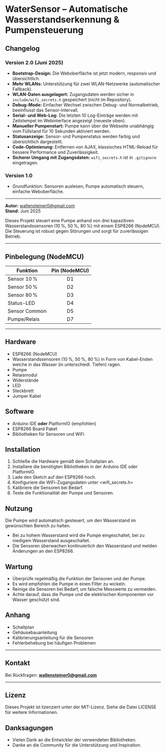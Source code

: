 # WaterSensor – Automatische Wasserstandserkennung & Pumpensteuerung


## Changelog

### Version 2.0 (Juni 2025)
- **Bootstrap-Design:** Die Weboberfläche ist jetzt modern, responsiv und übersichtlich.
- **Mehr WLANs:** Unterstützung für zwei WLAN-Netzwerke (automatischer Fallback).
- **WLAN-Daten ausgelagert:** Zugangsdaten werden sicher in `include/wifi_secrets.h` gespeichert (nicht im Repository).
- **Debug-Mode:** Einfacher Wechsel zwischen Debug- und Normalbetrieb, beeinflusst das Sensor-Intervall.
- **Serial- und Web-Log:** Die letzten 10 Log-Einträge werden mit Zeitstempel im Webinterface angezeigt (neueste oben).
- **Manueller Pumpenstart:** Pumpe kann über die Webseite unabhängig vom Füllstand für 10 Sekunden aktiviert werden.
- **Statusanzeige:** Sensor- und Pumpenstatus werden farbig und übersichtlich dargestellt.
- **Code-Optimierung:** Entfernen von AJAX, klassisches HTML-Reload für bessere Performance und Zuverlässigkeit.
- **Sicherer Umgang mit Zugangsdaten:** `wifi_secrets.h` ist in `.gitignore` eingetragen.

### Version 1.0
- Grundfunktion: Sensoren auslesen, Pumpe automatisch steuern, einfache Weboberfläche.

---

**Autor:** wallensteiner0@gmail.com  
**Stand:** Juni 2025

Dieses Projekt steuert eine Pumpe anhand von drei kapazitiven Wasserstandssensoren (10 %, 50 %, 80 %) mit einem ESP8266 (NodeMCU). Die Steuerung ist robust gegen Störungen und sorgt für zuverlässigen Betrieb.

---

## Pinbelegung (NodeMCU)

| Funktion         | Pin (NodeMCU) |
|------------------|:-------------:|
| Sensor 10 %      | D1            |
| Sensor 50 %      | D2            |
| Sensor 80 %      | D3            |
| Status-LED       | D4            |
| Sensor Common    | D5            |
| Pumpe/Relais     | D7            |

---

## Hardware

- ESP8266 (NodeMCU)
- Wasserstandssensoren (10 %, 50 %, 80 %) in Form von Kabel-Enden welche in das Wasser (in unterschiedl. Tiefen) ragen.
- Pumpe
- Relaismodul
- Widerstände
- LED
- Steckbrett
- Jumper Kabel


## Software

- Arduino IDE **oder** PlatformIO (empfohlen)
- ESP8266 Board Paket
- Bibliotheken für Sensoren und WiFi

## Installation

1. Schließe die Hardware gemäß dem Schaltplan an.
2. Installiere die benötigten Bibliotheken in der Arduino IDE oder PlatformIO.
3. Lade den Sketch auf den ESP8266 hoch.
4. Konfiguriere die WiFi-Zugangsdaten unter <wifi_secrets.h>
5. Kalibriere die Sensoren bei Bedarf.
6. Teste die Funktionalität der Pumpe und Sensoren.


## Nutzung

Die Pumpe wird automatisch gesteuert, um den Wasserstand im gewünschten Bereich zu halten.  
- Bei zu hohem Wasserstand wird die Pumpe eingeschaltet, bei zu niedigem Wasserstand ausgeschaltet.  
- Die Sensoren überwachen kontinuierlich den Wasserstand und melden Änderungen an den ESP8266.

## Wartung

- Überprüfe regelmäßig die Funktion der Sensoren und der Pumpe.
- Es wird empfohlen die Pumpe in einen Filter zu wickeln.
- Reinige die Sensoren bei Bedarf, um falsche Messwerte zu vermeiden.
- Achte darauf, dass die Pumpe und die elektrischen Komponenten vor Wasser geschützt sind.


## Anhang

- Schaltplan
- Gehäusebauanleitung
- Kalibrierungsanleitung für die Sensoren
- Fehlerbehebung bei häufigen Problemen

---

## Kontakt

Bei Rückfragen: **wallensteiner0@gmail.com**

---

## Lizenz

Dieses Projekt ist lizenziert unter der MIT-Lizenz. Siehe die Datei LICENSE für weitere Informationen.

## Danksagungen

- Vielen Dank an die Entwickler der verwendeten Bibliotheken.
- Danke an die Community für die Unterstützung und Inspiration.